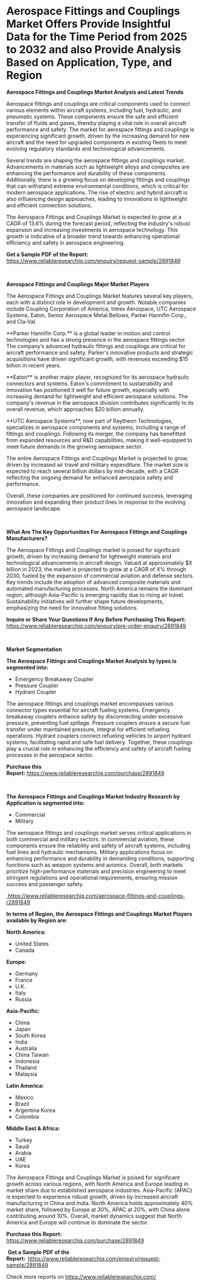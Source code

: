 <p><h1>Aerospace Fittings and Couplings Market Offers Provide Insightful Data for the Time Period from 2025 to 2032 and also Provide Analysis Based on Application, Type, and Region</h1></p><p><strong>Aerospace Fittings and Couplings Market Analysis and Latest Trends</strong></p>
<p><p>Aerospace fittings and couplings are critical components used to connect various elements within aircraft systems, including fuel, hydraulic, and pneumatic systems. These components ensure the safe and efficient transfer of fluids and gases, thereby playing a vital role in overall aircraft performance and safety. The market for aerospace fittings and couplings is experiencing significant growth, driven by the increasing demand for new aircraft and the need for upgraded components in existing fleets to meet evolving regulatory standards and technological advancements.</p><p>Several trends are shaping the aerospace fittings and couplings market. Advancements in materials such as lightweight alloys and composites are enhancing the performance and durability of these components. Additionally, there is a growing focus on developing fittings and couplings that can withstand extreme environmental conditions, which is critical for modern aerospace applications. The rise of electric and hybrid aircraft is also influencing design approaches, leading to innovations in lightweight and efficient connection solutions.</p><p>The Aerospace Fittings and Couplings Market is expected to grow at a CAGR of 13.6% during the forecast period, reflecting the industry's robust expansion and increasing investments in aerospace technology. This growth is indicative of a broader trend towards enhancing operational efficiency and safety in aerospace engineering.</p></p>
<p><strong>Get a Sample PDF of the Report:&nbsp;</strong> <a href="https://www.reliableresearchiq.com/enquiry/request-sample/2891849?utm_campaign=3174&utm_medium=2&utm_source=Github&utm_content=ia&utm_term=14032025&utm_id=aerospace-fittings-and-couplings">https://www.reliableresearchiq.com/enquiry/request-sample/2891849</a></p>
<p>&nbsp;</p>
<p><strong>Aerospace Fittings and Couplings Major Market Players</strong></p>
<p><p>The Aerospace Fittings and Couplings Market features several key players, each with a distinct role in development and growth. Notable companies include Coupling Corporation of America, Intrex Aerospace, UTC Aerospace Systems, Eaton, Senior Aerospace Metal Bellows, Parker Hannifin Corp., and Cla-Val.</p><p>**Parker Hannifin Corp.** is a global leader in motion and control technologies and has a strong presence in the aerospace fittings sector. The company’s advanced hydraulic fittings and couplings are critical for aircraft performance and safety. Parker's innovative products and strategic acquisitions have driven significant growth, with revenues exceeding $15 billion in recent years.</p><p>**Eaton** is another major player, recognized for its aerospace hydraulic connectors and systems. Eaton's commitment to sustainability and innovation has positioned it well for future growth, especially with increasing demand for lightweight and efficient aerospace solutions. The company's revenue in the aerospace division contributes significantly to its overall revenue, which approaches $20 billion annually.</p><p>**UTC Aerospace Systems**, now part of Raytheon Technologies, specializes in aerospace components and systems, including a range of fittings and couplings. Following its merger, the company has benefitted from expanded resources and R&D capabilities, making it well-equipped to meet future demands in the growing aerospace sector.</p><p>The entire Aerospace Fittings and Couplings Market is projected to grow, driven by increased air travel and military expenditure. The market size is expected to reach several billion dollars by mid-decade, with a CAGR reflecting the ongoing demand for enhanced aerospace safety and performance.</p><p>Overall, these companies are positioned for continued success, leveraging innovation and expanding their product lines in response to the evolving aerospace landscape.</p></p>
<p>&nbsp;</p>
<p><strong>What Are The Key Opportunities For Aerospace Fittings and Couplings Manufacturers?</strong></p>
<p><p>The Aerospace Fittings and Couplings market is poised for significant growth, driven by increasing demand for lightweight materials and technological advancements in aircraft design. Valued at approximately $X billion in 2023, the market is projected to grow at a CAGR of X% through 2030, fueled by the expansion of commercial aviation and defense sectors. Key trends include the adoption of advanced composite materials and automated manufacturing processes. North America remains the dominant region, although Asia-Pacific is emerging rapidly due to rising air travel. Sustainability initiatives will further shape future developments, emphasizing the need for innovative fitting solutions.</p></p>
<p><strong>Inquire or Share Your Questions If Any Before Purchasing This Report:</strong> <a href="https://www.reliableresearchiq.com/enquiry/pre-order-enquiry/2891849?utm_campaign=3174&utm_medium=2&utm_source=Github&utm_content=ia&utm_term=14032025&utm_id=aerospace-fittings-and-couplings">https://www.reliableresearchiq.com/enquiry/pre-order-enquiry/2891849</a></p>
<p>&nbsp;</p>
<p><strong>Market Segmentation</strong></p>
<p><strong>The Aerospace Fittings and Couplings Market Analysis by types is segmented into:</strong></p>
<p><ul><li>Emergency Breakaway Coupler</li><li>Pressure Coupler</li><li>Hydrant Coupler</li></ul></p>
<p><p>The aerospace fittings and couplings market encompasses various connector types essential for aircraft fueling systems. Emergency breakaway couplers enhance safety by disconnecting under excessive pressure, preventing fuel spillage. Pressure couplers ensure a secure fuel transfer under maintained pressure, integral for efficient refueling operations. Hydrant couplers connect refueling vehicles to airport hydrant systems, facilitating rapid and safe fuel delivery. Together, these couplings play a crucial role in enhancing the efficiency and safety of aircraft fueling processes in the aerospace sector.</p></p>
<p><strong>Purchase this Report:&nbsp;</strong><a href="https://www.reliableresearchiq.com/purchase/2891849?utm_campaign=3174&utm_medium=2&utm_source=Github&utm_content=ia&utm_term=14032025&utm_id=aerospace-fittings-and-couplings">https://www.reliableresearchiq.com/purchase/2891849</a></p>
<p>&nbsp;</p>
<p><strong>The Aerospace Fittings and Couplings Market Industry Research by Application is segmented into:</strong></p>
<p><ul><li>Commercial</li><li>Military</li></ul></p>
<p><p>The aerospace fittings and couplings market serves critical applications in both commercial and military sectors. In commercial aviation, these components ensure the reliability and safety of aircraft systems, including fuel lines and hydraulic mechanisms. Military applications focus on enhancing performance and durability in demanding conditions, supporting functions such as weapon systems and avionics. Overall, both markets prioritize high-performance materials and precision engineering to meet stringent regulations and operational requirements, ensuring mission success and passenger safety.</p></p>
<p><a href="https://www.reliableresearchiq.com/aerospace-fittings-and-couplings-r2891849?utm_campaign=3174&utm_medium=2&utm_source=Github&utm_content=ia&utm_term=14032025&utm_id=aerospace-fittings-and-couplings">&nbsp;https://www.reliableresearchiq.com/aerospace-fittings-and-couplings-r2891849</a></p>
<p><strong>In terms of Region, the Aerospace Fittings and Couplings Market Players available by Region are:</strong></p>
<p>
    <p> <strong> North America: </strong>
        <ul>
            <li>United States</li>
            <li>Canada</li>
        </ul>
        </p> 
    <p> <strong> Europe: </strong>
        <ul>
            <li>Germany</li>
            <li>France</li>
            <li>U.K.</li>
            <li>Italy</li>
            <li>Russia</li>
        </ul>
        </p> 
    <p> <strong> Asia-Pacific: </strong>
        <ul>
            <li>China</li>
            <li>Japan</li>
            <li>South Korea</li>
            <li>India</li>
            <li>Australia</li>
            <li>China Taiwan</li>
            <li>Indonesia</li>
            <li>Thailand</li>
            <li>Malaysia</li>
        </ul>
        </p> 
    <p> <strong> Latin America: </strong>
        <ul>
            <li>Mexico</li>
            <li>Brazil</li>
            <li>Argentina Korea</li>
            <li>Colombia</li>
        </ul>
        </p> 
    <p> <strong> Middle East & Africa: </strong>
        <ul>
            <li>Turkey</li>
            <li>Saudi</li>
            <li>Arabia</li>
            <li>UAE</li>
            <li>Korea</li>
        </ul>
    </p>
    </p>
<p><p>The Aerospace Fittings and Couplings Market is poised for significant growth across various regions, with North America and Europe leading in market share due to established aerospace industries. Asia-Pacific (APAC) is expected to experience robust growth, driven by increased aircraft manufacturing in China and India. North America holds approximately 40% market share, followed by Europe at 30%, APAC at 20%, with China alone contributing around 10%. Overall, market dynamics suggest that North America and Europe will continue to dominate the sector.</p></p>
<p><strong>Purchase this Report: </strong><a href="https://www.reliableresearchiq.com/purchase/2891849?utm_campaign=3174&utm_medium=2&utm_source=Github&utm_content=ia&utm_term=14032025&utm_id=aerospace-fittings-and-couplings">https://www.reliableresearchiq.com/purchase/2891849</a></p>
<p>&nbsp;<strong>Get a Sample PDF of the Report:&nbsp;&nbsp;</strong><a href="https://www.reliableresearchiq.com/enquiry/request-sample/2891849?utm_campaign=3174&utm_medium=2&utm_source=Github&utm_content=ia&utm_term=14032025&utm_id=aerospace-fittings-and-couplings">https://www.reliableresearchiq.com/enquiry/request-sample/2891849</a></p>
<p><strong></strong></p>
<p>Check more reports on <a href="https://www.reliableresearchiq.com/?utm_campaign=3174&utm_medium=2&utm_source=Github&utm_content=ia&utm_term=14032025&utm_id=aerospace-fittings-and-couplings">https://www.reliableresearchiq.com/</a></p>